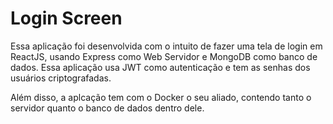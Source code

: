 <h1 align="justify">Login Screen</h1>
<p>Essa aplicação foi desenvolvida com o intuito de fazer uma tela de login em ReactJS, usando Express como Web Servidor e MongoDB como banco de dados. Essa aplicação usa JWT como autenticação e tem as senhas dos usuários criptografadas.</p>
<p>Além disso, a aplcação tem com o Docker o seu aliado, contendo tanto o servidor quanto o banco de dados dentro dele.</p>
